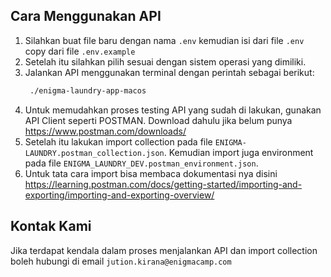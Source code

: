 ## Cara Menggunakan API

1. Silahkan buat file baru dengan nama `.env` kemudian isi dari file `.env` copy dari file `.env.example`
2. Setelah itu silahkan pilih sesuai dengan sistem operasi yang dimiliki.
3. Jalankan API menggunakan terminal dengan perintah sebagai berikut:
   ```bash
    ./enigma-laundry-app-macos
   ```
4. Untuk memudahkan proses testing API yang sudah di lakukan, gunakan API Client seperti POSTMAN. Download dahulu jika belum punya https://www.postman.com/downloads/
5. Setelah itu lakukan import collection pada file `ENIGMA-LAUNDRY.postman_collection.json`. Kemudian import juga environment pada file `ENIGMA_LAUNDRY_DEV.postman_environment.json`.
6. Untuk tata cara import bisa membaca dokumentasi nya disini https://learning.postman.com/docs/getting-started/importing-and-exporting/importing-and-exporting-overview/

## Kontak Kami

Jika terdapat kendala dalam proses menjalankan API dan import collection boleh hubungi di email `jution.kirana@enigmacamp.com`
